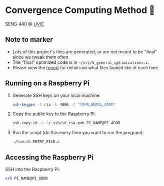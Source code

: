# Convergence Computing Method 🚀

SENG 440 @ [UVIC](https://uvic.ca)

## Note to marker

- Lots of this project's files are generated, or are not meant to be "final" since we tweak them often.
- The "final" optimized code is in `~/src/5_general_optimizations.c`.
- Please view the [report](https://hackmd.io/@mattrltrent/SJbsLhMq0) for details on what files looked like at each time.

## Running on a Raspberry Pi

1. Generate SSH keys on your local machine:

    ```bash
    ssh-keygen -t rsa -b 4096 -C "YOUR_EMAIL_ADDR"
    ```

2. Copy the public key to the Raspberry Pi:

    ```bash
    ssh-copy-id -i ~/.ssh/id_rsa.pub PI_NAME@PI_ADDR
    ```

3. Run the script (do this every time you want to run the program):

    ```bash
    ./run.sh ENTRY_FILE.c
    ```

## Accessing the Raspberry Pi

SSH into the Raspberry Pi:

```bash
ssh PI_NAME@PI_ADDR
```

